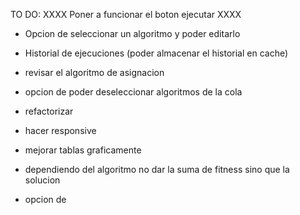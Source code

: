 TO DO:
XXXX Poner a funcionar el boton ejecutar XXXX




- Opcion de seleccionar un algoritmo y poder editarlo


- Historial de ejecuciones (poder almacenar el historial en cache)
- revisar el algoritmo de asignacion
- opcion de poder deseleccionar algoritmos de la cola
- refactorizar
- hacer responsive
- mejorar tablas graficamente
- dependiendo del algoritmo no dar la suma de fitness sino que la solucion
- opcion de 